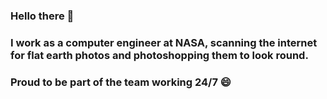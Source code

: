### Hello there 👋

### I work as a computer engineer at NASA, scanning the internet for flat earth photos and photoshopping them to look round. 
### Proud to be part of the team working 24/7 😄


<!--
**nevsky118/nevsky118** is a ✨ _special_ ✨ repository because its `README.md` (this file) appears on your GitHub profile.

Here are some ideas to get you started:

- 🔭 I’m currently working on ...
- 🌱 I’m currently learning ...
- 👯 I’m looking to collaborate on ...
- 🤔 I’m looking for help with ...
- 💬 Ask me about ...
- 📫 How to reach me: ...
- 😄 Pronouns: ...
- ⚡ Fun fact: ...
-->
